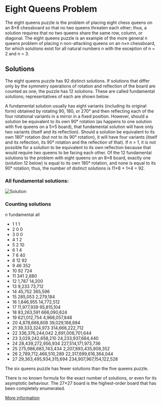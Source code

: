 # Eight Queens Problem

The eight queens puzzle is the problem of placing eight chess queens on an 8×8 chessboard so that no two queens threaten each other; thus, a solution requires that no two queens share the same row, column, or diagonal. The eight queens puzzle is an example of the more general n queens problem of placing n non-attacking queens on an n×n chessboard, for which solutions exist for all natural numbers n with the exception of n = 2 and n = 3.

## Solutions

The eight queens puzzle has 92 distinct solutions. If solutions that differ only by the symmetry operations of rotation and reflection of the board are counted as one, the puzzle has 12 solutions. These are called fundamental solutions; representatives of each are shown below.

A fundamental solution usually has eight variants (including its original form) obtained by rotating 90, 180, or 270° and then reflecting each of the four rotational variants in a mirror in a fixed position. However, should a solution be equivalent to its own 90° rotation (as happens to one solution with five queens on a 5×5 board), that fundamental solution will have only two variants (itself and its reflection). Should a solution be equivalent to its own 180° rotation (but not to its 90° rotation), it will have four variants (itself and its reflection, its 90° rotation and the reflection of that). If n > 1, it is not possible for a solution to be equivalent to its own reflection because that would require two queens to be facing each other. Of the 12 fundamental solutions to the problem with eight queens on an 8×8 board, exactly one (solution 12 below) is equal to its own 180° rotation, and none is equal to its 90° rotation; thus, the number of distinct solutions is 11×8 + 1×4 = 92.

### All fundamental solutions:

![Solution](https://upload.wikimedia.org/wikipedia/commons/thumb/d/d7/Chessboard480.svg/264px-Chessboard480.svg.png)


### Counting solutions

n	    fundamental	            all
+ 1	  1 	                    1
+ 2	  0 	                    0
+ 3	  0 	                    0
+ 4	  1	                      2
+ 5	  2	                      10
+ 6	  1	                      4
+ 7	  6	                      40
+ 8	  12	                    92
+ 9	  46	                    352
+ 10	92	                    724
+ 11	341	                    2,680
+ 12	1,787	                  14,200
+ 13	9,233	                  73,712
+ 14	45,752	                365,596
+ 15	285,053	                2,279,184
+ 16	1,846,955	              14,772,512
+ 17	11,977,939	            95,815,104
+ 18	83,263,591	            666,090,624
+ 19	621,012,754	            4,968,057,848
+ 20	4,878,666,808	          39,029,188,884
+ 21	39,333,324,973	        314,666,222,712
+ 22	336,376,244,042	        2,691,008,701,644
+ 23	3,029,242,658,210	      24,233,937,684,440
+ 24	28,439,272,956,934	    227,514,171,973,736
+ 25	275,986,683,743,434	    2,207,893,435,808,352
+ 26	2,789,712,466,510,289 	22,317,699,616,364,044
+ 27	29,363,495,934,315,694	234,907,967,154,122,528

The six queens puzzle has fewer solutions than the five queens puzzle.

There is no known formula for the exact number of solutions, or even for its asymptotic behaviour. The 27×27 board is the highest-order board that has been completely enumerated.

[More information](https://en.wikipedia.org/wiki/Eight_queens_puzzle#:~:text=The%20eight%20queens%20puzzle%20is,row%2C%20column%2C%20or%20diagonal.)
  
